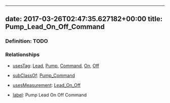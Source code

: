 
---
date: 2017-03-26T02:47:35.627182+00:00
title: Pump_Lead_On_Off_Command
---
### Definition: TODO

### Relationships

* [usesTag](https://brickschema.org/schema/1.0/BrickFrame#usesTag): [Lead](https://brickschema.org/schema/1.0/BrickTag#Lead), [Pump](https://brickschema.org/schema/1.0/BrickTag#Pump), [Command](https://brickschema.org/schema/1.0/BrickTag#Command), [On](https://brickschema.org/schema/1.0/BrickTag#On), [Off](https://brickschema.org/schema/1.0/BrickTag#Off)

* [subClassOf](http://www.w3.org/2000/01/rdf-schema#subClassOf): [Pump_Command](https://brickschema.org/schema/1.0/Brick#Pump_Command)

* [usesMeasurement](https://brickschema.org/schema/1.0/BrickFrame#usesMeasurement): [Lead_On_Off](https://brickschema.org/schema/1.0/Brick#Lead_On_Off)

* [label](http://www.w3.org/2000/01/rdf-schema#label): Pump Lead On Off Command
